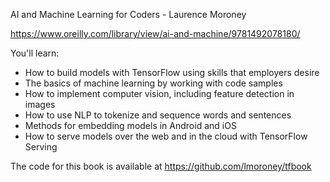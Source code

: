 AI and Machine Learning for Coders - Laurence Moroney

https://www.oreilly.com/library/view/ai-and-machine/9781492078180/

You'll learn:

* How to build models with TensorFlow using skills that employers desire
* The basics of machine learning by working with code samples
* How to implement computer vision, including feature detection in images
* How to use NLP to tokenize and sequence words and sentences
* Methods for embedding models in Android and iOS
* How to serve models over the web and in the cloud with TensorFlow Serving

The code for this book is available at https://github.com/lmoroney/tfbook
